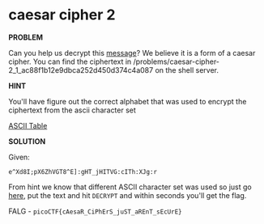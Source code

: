 # caesar cipher 2

__PROBLEM__

Can you help us decrypt this [message](./ciphertext)? We believe it is a form of a caesar cipher. You can find the ciphertext in /problems/caesar-cipher-2_1_ac88f1b12e9dbca252d450d374c4a087 on the shell server.

__HINT__

You'll have figure out the correct alphabet that was used to encrypt the ciphertext from the ascii character set

[ASCII Table](https://www.asciitable.com/)

__SOLUTION__

Given:
```
e^Xd8I;pX6ZhVGT8^E]:gHT_jHITVG:cITh:XJg:r
```

From hint we know that different ASCII character set was used so just go [here](https://www.dcode.fr/rot-cipher), put the text and hit `DECRYPT` and within seconds you'll get the flag.

FALG - `picoCTF{cAesaR_CiPhErS_juST_aREnT_sEcUrE}`
